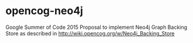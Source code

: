 # opencog-neo4j

Google Summer of Code 2015 Proposal to implement Neo4j Graph Backing Store as described in http://wiki.opencog.org/w/Neo4j_Backing_Store
